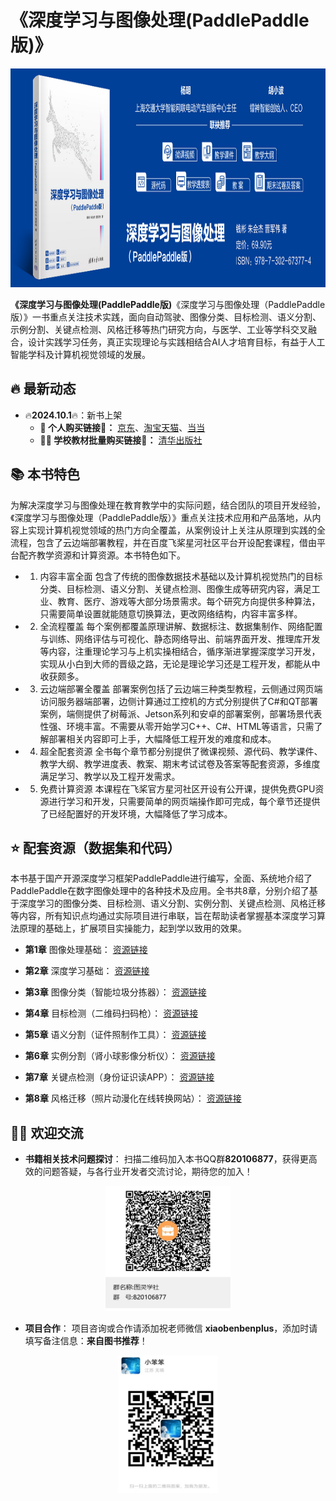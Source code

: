 # 《深度学习与图像处理(PaddlePaddle版)》

<div align='center'>
  <img src='./docs/book.jpg'width='900' height='350'/>
</div>

**《深度学习与图像处理(PaddlePaddle版)**《深度学习与图像处理（PaddlePaddle版）》一书重点关注技术实践，面向自动驾驶、图像分类、目标检测、语义分割、示例分割、关键点检测、风格迁移等热门研究方向，与医学、工业等学科交叉融合，设计实践学习任务，真正实现理论与实践相结合AI人才培育目标，有益于人工智能学科及计算机视觉领域的发展。

## 🔥 最新动态

- 🔥**2024.10.1**🔥：新书上架
  - **💙 个人购买链接🔗：** [京东](https://item.jd.com/14830420.html)、[淘宝天猫](https://detail.tmall.com/item.htm?abbucket=13&id=846591473754&ns=1&pisk=fLdZKsmWjfhaeQGbGN54Tq26eWCOO1mS_IsfoEYc5GjGfEbcgHxjWGTmXnRVxEpsWtiTuPde4SNsXAL0gs1mV0GSNFQOMsmSOazi3lQ5PicfjN2nfyfqO0GSNFHGWsTnVCZ0BzbRPSfcItXhtMQasSxcnWYhvZQ0jZVi827AxNbGjtf3-Z_0sZx0iw2hPN7gi5jgxWbRxifcijS2SEVFPO0R5Lf695VNIgYGjFTytx6TBFsUa7AeLTjuNMP0iB7MROYBr7kfqLI1FiKnO552-Z-FFdoz_n8DyKXegl06qEJeD1OnoRjkCh6219rgIa5NbTAGKPPMWtveT1OiD8LB8GXPOpMKft1wbLIRIvnp0eS6mCW3bDsXFeOGL3mQTnB2nC1HsDcP4VZA-QIXMdr03Obd8ggE8LY4DHpvTnITH-BhwwSS5NwYHObd8ggE8-eAKMQFVV_1.&priceTId=213e36d617319871149618301e46a5&skuId=5795852886686&utparam=%7B%22aplus_abtest%22%3A%22833bd07cac09b0de8d85d712c8e276e9%22%7D&xxc=taobaoSearch)、[当当](http://product.dangdang.com/29800280.html)
  - **👩‍🏫 学校教材批量购买链接🔗：** [清华出版社](https://www.tup.tsinghua.edu.cn/booksCenter/book_09607601.html)



## 📚 本书特色
为解决深度学习与图像处理在教育教学中的实际问题，结合团队的项目开发经验，《深度学习与图像处理（PaddlePaddle版）》重点关注技术应用和产品落地，从内容上实现计算机视觉领域的热门方向全覆盖，从案例设计上关注从原理到实践的全流程，包含了云边端部署教程，并在百度飞桨星河社区平台开设配套课程，借由平台配齐教学资源和计算资源。本书特色如下。
* 1. 内容丰富全面
包含了传统的图像数据技术基础以及计算机视觉热门的目标分类、目标检测、语义分割、关键点检测、图像生成等研究内容，满足工业、教育、医疗、游戏等大部分场景需求。每个研究方向提供多种算法，只需要简单设置就能随意切换算法，更改网络结构，内容丰富多样。
* 2. 全流程覆盖
每个案例都覆盖原理讲解、数据标注、数据集制作、网络配置与训练、网络评估与可视化、静态网络导出、前端界面开发、推理库开发等内容，注重理论学习与上机实操相结合，循序渐进掌握深度学习开发，实现从小白到大师的晋级之路，无论是理论学习还是工程开发，都能从中收获颇多。
* 3. 云边端部署全覆盖
部署案例包括了云边端三种类型教程，云侧通过网页端访问服务器端部署，边侧计算通过工控机的方式分别提供了C#和QT部署案例，端侧提供了树莓派、Jetson系列和安卓的部署案例，部署场景代表性强、环境丰富。不需要从零开始学习C++、C#、HTML等语言，只需了解部署相关内容即可上手，大幅降低工程开发的难度和成本。
* 4. 超全配套资源
全书每个章节都分别提供了微课视频、源代码、教学课件、教学大纲、教学进度表、教案、期末考试试卷及答案等配套资源，多维度满足学习、教学以及工程开发需求。
* 5. 免费计算资源
本课程在飞桨官方星河社区开设有公开课，提供免费GPU资源进行学习和开发，只需要简单的网页端操作即可完成，每个章节还提供了已经配置好的开发环境，大幅降低了学习成本。




## ⭐ 配套资源（数据集和代码）
本书基于国产开源深度学习框架PaddlePaddle进行编写，全面、系统地介绍了PaddlePaddle在数字图像处理中的各种技术及应用。全书共8章，分别介绍了基于深度学习的图像分类、目标检测、语义分割、实例分割、关键点检测、风格迁移等内容，所有知识点均通过实际项目进行串联，旨在帮助读者掌握基本深度学习算法原理的基础上，扩展项目实操能力，起到学以致用的效果。

* **第1章** 图像处理基础：
[资源链接](https://aistudio.baidu.com/datasetdetail/253430)

* **第2章** 深度学习基础：
[资源链接](https://aistudio.baidu.com/datasetdetail/252154)

* **第3章** 图像分类（智能垃圾分拣器）：
[资源链接](https://aistudio.baidu.com/datasetdetail/251514)

* **第4章** 目标检测（二维码扫码枪）：
[资源链接](https://aistudio.baidu.com/datasetdetail/103078)

* **第5章** 语义分割（证件照制作工具）：
[资源链接](https://aistudio.baidu.com/datasetdetail/253252)

* **第6章** 实例分割（肾小球影像分析仪）：
[资源链接](https://aistudio.baidu.com/datasetdetail/240620)

* **第7章** 关键点检测（身份证识读APP）：
[资源链接](https://aistudio.baidu.com/datasetdetail/237276)

* **第8章** 风格迁移（照片动漫化在线转换网站）：
[资源链接](https://aistudio.baidu.com/datasetdetail/244532)


## 🧙‍♂️ 欢迎交流
* **书籍相关技术问题探讨**：
扫描二维码加入本书QQ群**820106877**，获得更高效的问题答疑，与各行业开发者交流讨论，期待您的加入！
<div align='center'>
  <img src='./docs/qq.jpg'width='200' height='200'/>
</div>

* **项目合作**：
项目咨询或合作请添加祝老师微信 **xiaobenbenplus**，添加时请填写备注信息：**来自图书推荐**！
<div align='center'>
  <img src='./docs/wechat.jpg'width='160' height='220'/>
</div>
